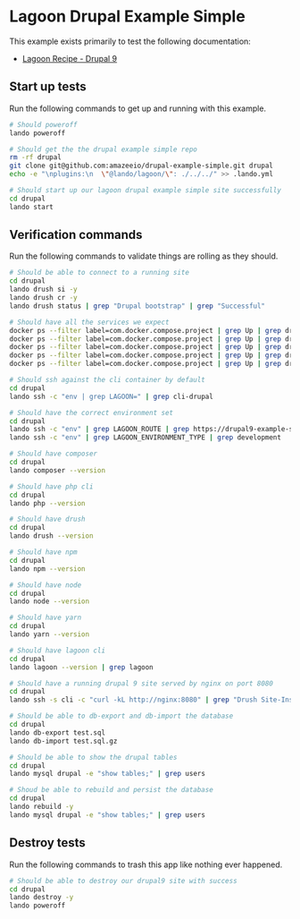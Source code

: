 Lagoon Drupal Example Simple
=======================

This example exists primarily to test the following documentation:

* [Lagoon Recipe - Drupal 9](https://docs.lando.dev/config/lagoon.html)

Start up tests
--------------

Run the following commands to get up and running with this example.

```bash
# Should poweroff
lando poweroff

# Should get the the drupal example simple repo
rm -rf drupal
git clone git@github.com:amazeeio/drupal-example-simple.git drupal
echo -e "\nplugins:\n  \"@lando/lagoon/\": ./../../" >> .lando.yml

# Should start up our lagoon drupal example simple site successfully
cd drupal
lando start
```

Verification commands
---------------------

Run the following commands to validate things are rolling as they should.

```bash
# Should be able to connect to a running site
cd drupal
lando drush si -y
lando drush cr -y
lando drush status | grep "Drupal bootstrap" | grep "Successful"

# Should have all the services we expect
docker ps --filter label=com.docker.compose.project | grep Up | grep drupal9examplesimple_nginx_1
docker ps --filter label=com.docker.compose.project | grep Up | grep drupal9examplesimple_mariadb_1
docker ps --filter label=com.docker.compose.project | grep Up | grep drupal9examplesimple_mailhog_1
docker ps --filter label=com.docker.compose.project | grep Up | grep drupal9examplesimple_php_1
docker ps --filter label=com.docker.compose.project | grep Up | grep drupal9examplesimple_cli_1

# Should ssh against the cli container by default
cd drupal
lando ssh -c "env | grep LAGOON=" | grep cli-drupal

# Should have the correct environment set
cd drupal
lando ssh -c "env" | grep LAGOON_ROUTE | grep https://drupal9-example-simple.lndo.site
lando ssh -c "env" | grep LAGOON_ENVIRONMENT_TYPE | grep development

# Should have composer
cd drupal
lando composer --version

# Should have php cli
cd drupal
lando php --version

# Should have drush
cd drupal
lando drush --version

# Should have npm
cd drupal
lando npm --version

# Should have node
cd drupal
lando node --version

# Should have yarn
cd drupal
lando yarn --version

# Should have lagoon cli
cd drupal
lando lagoon --version | grep lagoon

# Should have a running drupal 9 site served by nginx on port 8080
cd drupal
lando ssh -s cli -c "curl -kL http://nginx:8080" | grep "Drush Site-Install"

# Should be able to db-export and db-import the database
cd drupal
lando db-export test.sql
lando db-import test.sql.gz

# Should be able to show the drupal tables
cd drupal
lando mysql drupal -e "show tables;" | grep users

# Shoud be able to rebuild and persist the database
cd drupal
lando rebuild -y
lando mysql drupal -e "show tables;" | grep users
```

Destroy tests
-------------

Run the following commands to trash this app like nothing ever happened.

```bash
# Should be able to destroy our drupal9 site with success
cd drupal
lando destroy -y
lando poweroff
```

